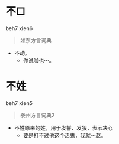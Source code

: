 # 不□
beh7 xien6
> 如东方言词典
- 不动。
  - 你说咖也～。

# 不姓
beh7 xien5
> 泰州方言词典2
- 不姓原来的姓，用于发誓、发狠，表示决心
  - 要是打不过他这个活鬼，我就～赵。
